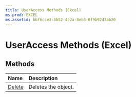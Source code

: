 ```yaml
---
title: UserAccess Methods (Excel)
ms.prod: EXCEL
ms.assetid: bbf6cce3-8b52-4c2a-8eb3-0f9b9247ab20
---
```



# UserAccess Methods (Excel)

## Methods



|**Name**|**Description**|
|:-----|:-----|
|[Delete](useraccess-delete-method-excel.md)|Deletes the object.|

